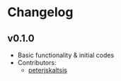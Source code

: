 # Changelog

## v0.1.0

- Basic functionality & initial codes
- Contributors:
  - [peterjskaltsis](https://github.com/peterjskaltsis/)
